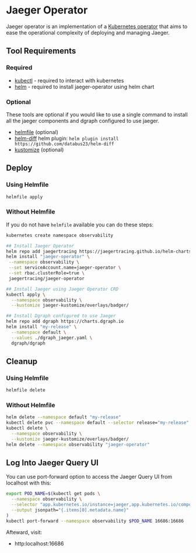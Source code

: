 # Jaeger Operator

Jaeger operator is an implementation of a [Kubernetes operator](https://coreos.com/operators/) that aims to ease the operational complexity of deploying and managing Jaeger.

## Tool Requirements

### Required

* [kubectl](https://kubernetes.io/docs/tasks/tools/install-kubectl/) - required to interact with kubernetes
* [helm](https://helm.sh/docs/intro/install/) - required to install jaeger-operator using helm chart

### Optional

These tools are optional if you would like to use a single command to install all the jaeger components and dgraph configured to use jaeger.

* [helmfile](https://github.com/roboll/helmfile#installation) (optional)
* [helm-diff](https://github.com/databus23/helm-diff) helm plugin: `helm plugin install https://github.com/databus23/helm-diff`
* [kustomize](https://kubernetes-sigs.github.io/kustomize/installation/) (optional)

## Deploy

### Using Helmfile

```bash
helmfile apply
```

### Without Helmfile

If you do not have `helmfile` available you can do these steps:

```bash
kubernetes create namespace observability

## Install Jaeger Operator
helm repo add jaegertracing https://jaegertracing.github.io/helm-charts
helm install "jaeger-operator" \
 --namespace observability \
 --set serviceAccount.name=jaeger-operator \
 --set rbac.clusterRole=true \
 jaegertracing/jaeger-operator

## Install Jaeger using Jaeger Operator CRD
kubectl apply \
  --namespace observability \
  --kustomize jaeger-kustomize/overlays/badger/

## Install Dgraph configured to use Jaeger
helm repo add dgraph https://charts.dgraph.io
helm install "my-release" \
  --namespace default \
  --values ./dgraph_jaeger.yaml \
  dgraph/dgraph
```

## Cleanup

### Using Helmfile

```bash
helmfile delete
```

### Without Helmfile

```bash
helm delete --namespace default "my-release"
kubectl delete pvc --namespace default --selector release="my-release"
kubectl delete \
  --namespace observability \
  --kustomize jaeger-kustomize/overlays/badger/
helm delete --namespace observability "jaeger-operator"
```

## Log Into Jaeger Query UI

You can use port-forward option to access the Jaeger Query UI from localhost with this:

```bash
export POD_NAME=$(kubectl get pods \
  --namespace observability \
  --selector "app.kubernetes.io/instance=jaeger,app.kubernetes.io/component=all-in-one" \
  --output jsonpath="{.items[0].metadata.name}"
)
kubectl port-forward --namespace observability $POD_NAME 16686:16686
```

Afteward, visit:

* http:localhost:16686

